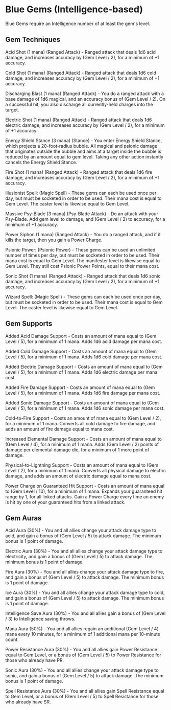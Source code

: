 # Blue Gems (Intelligence-based)

Blue Gems require an Intelligence number of at least the gem's level.

## Gem Techniques

Acid Shot (1 mana) (Ranged Attack) - Ranged attack that deals 1d6 acid damage, and increases accuracy by (Gem Level / 2), for a minimum of +1 accuracy.

Cold Shot (1 mana) (Ranged Attack) - Ranged attack that deals 1d6 cold damage, and increases accuracy by (Gem Level / 2), for a minimum of +1 accuracy.

Discharging Blast (1 mana) (Ranged Attack) - You do a ranged attack with a base damage of 1d6 magical, and an accuracy bonus of (Gem Level / 2). On a successful hit, you also discharge all currently-held charges into the target.

Electric Shot (1 mana) (Ranged Attack) - Ranged attack that deals 1d6 electric damage, and increases accuracy by (Gem Level / 2), for a minimum of +1 accuracy.

Energy Shield Stance (3 mana) (Stance) - You enter Energy Shield Stance, which projects a 20-foot-radius bubble. All magical and psionic damage that originates outside the bubble and aims at a target inside the bubble is reduced by an amount equal to gem level. Taking any other action instantly cancels the Energy Shield Stance.

Fire Shot (1 mana) (Ranged Attack) - Ranged attack that deals 1d6 fire damage, and increases accuracy by (Gem Level / 2), for a minimum of +1 accuracy.

Illusionist Spell: <Specific> (Magic Spell) - These gems can each be used once per day, but must be socketed in order to be used. Their mana cost is equal to Gem Level. The caster level is likewise equal to Gem Level.

Massive Psy-Blade (3 mana) (Psy-Blade Attack) - Do an attack with your Psy-Blade. Add gem level to damage, and (Gem Level / 2) to accuracy, for a minimum of +1 accuracy.

Power Siphon (1 mana) (Ranged Attack) - You do a ranged attack, and if it kills the target, then you gain a Power Charge.

Psionic Power: <Specific> (Psionic Power) - These gems can be used an unlimited number of times per day, but must be socketed in order to be used. Their mana cost is equal to Gem Level. The manifester level is likewise equal to Gem Level. They still cost Psionic Power Points, equal to their mana cost.

Sonic Shot (1 mana) (Ranged Attack) - Ranged attack that deals 1d6 sonic damage, and increases accuracy by (Gem Level / 2), for a minimum of +1 accuracy.

Wizard Spell: <Specific> (Magic Spell) - These gems can each be used once per day, but must be socketed in order to be used. Their mana cost is equal to Gem Level. The caster level is likewise equal to Gem Level.

## Gem Supports

Added Acid Damage Support - Costs an amount of mana equal to (Gem Level / 5), for a minimum of 1 mana. Adds 1d6 acid damage per mana cost.

Added Cold Damage Support - Costs an amount of mana equal to (Gem Level / 5), for a minimum of 1 mana. Adds 1d6 cold damage per mana cost.

Added Electric Damage Support - Costs an amount of mana equal to (Gem Level / 5), for a minimum of 1 mana. Adds 1d6 electric damage per mana cost.

Added Fire Damage Support - Costs an amount of mana equal to (Gem Level / 5), for a minimum of 1 mana. Adds 1d6 fire damage per mana cost.

Added Sonic Damage Support - Costs an amount of mana equal to (Gem Level / 5), for a minimum of 1 mana. Adds 1d6 sonic damage per mana cost.

Cold-to-Fire Support - Costs an amount of mana equal to (Gem Level / 2), for a minimum of 1 mana. Converts all cold damage to fire damage, and adds an amount of fire damage equal to mana cost.

Increased Elemental Damage Support - Costs an amount of mana equal to (Gem Level / 4), for a minimum of 1 mana. Adds (Gem Level / 2) points of damage per elemental damage die, for a minimum of 1 more point of damage.

Physical-to-Lightning Support - Costs an amount of mana equal to (Gem Level / 2), for a minimum of 1 mana. Converts all physical damage to electric damage, and adds an amount of electric damage equal to mana cost.

Power Charge on Guaranteed Hit Support - Costs an amount of mana equal to (Gem Level / 10), for a minimum of 1 mana. Expands your guaranteed hit range by 1, for all linked attacks. Gain a Power Charge every time an enemy is hit by one of your guaranteed hits from a linked attack.

## Gem Auras

Acid Aura (30%) - You and all allies change your attack damage type to acid, and gain a bonus of (Gem Level / 5) to attack damage. The minimum bonus is 1 point of damage.

Electric Aura (30%) - You and all allies change your attack damage type to electricity, and gain a bonus of (Gem Level / 5) to attack damage. The minimum bonus is 1 point of damage.

Fire Aura (30%) - You and all allies change your attack damage type to fire, and gain a bonus of (Gem Level / 5) to attack damage. The minimum bonus is 1 point of damage.

Ice Aura (30%) - You and all allies change your attack damage type to cold, and gain a bonus of (Gem Level / 5) to attack damage. The minimum bonus is 1 point of damage.

Intelligence Save Aura (30%) - You and all allies gain a bonus of (Gem Level / 3) to Intelligence saving throws.

Mana Aura (50%) - You and all allies regain an additional (Gem Level / 4) mana every 10 minutes, for a minimum of 1 additional mana per 10-minute count.

Power Resistance Aura (30%) - You and all allies gain Power Resistance equal to Gem Level, or a bonus of (Gem Level / 5) to Power Resistance for those who already have PR.

Sonic Aura (30%) - You and all allies change your attack damage type to sonic, and gain a bonus of (Gem Level / 5) to attack damage. The minimum bonus is 1 point of damage.

Spell Resistance Aura (30%) - You and all allies gain Spell Resistance equal to Gem Level, or a bonus of (Gem Level / 5) to Spell Resistance for those who already have SR.
